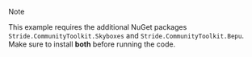 > [!NOTE]
> This example requires the additional NuGet packages `Stride.CommunityToolkit.Skyboxes` and `Stride.CommunityToolkit.Bepu`. Make sure to install **both** before running the code.